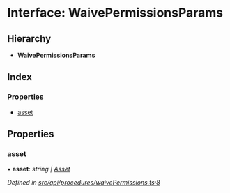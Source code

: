 # Interface: WaivePermissionsParams

## Hierarchy

* **WaivePermissionsParams**

## Index

### Properties

* [asset](waivepermissionsparams.md#asset)

## Properties

###  asset

• **asset**: *string | [Asset](../classes/asset.md)*

*Defined in [src/api/procedures/waivePermissions.ts:8](https://github.com/PolymathNetwork/polymesh-sdk/blob/31a16a34/src/api/procedures/waivePermissions.ts#L8)*
